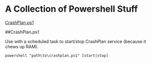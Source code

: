 # A Collection of Powershell Stuff

 [CrashPlan.ps1](#crashplan)

 <a name="crashplan"></a>
 ##CrashPlan.ps1
 
 Use with a scheduled task to start/stop CrashPlan service (because it chews up RAM).
 
 `powershell "path\to\crashplan.ps1" [start|stop]`
